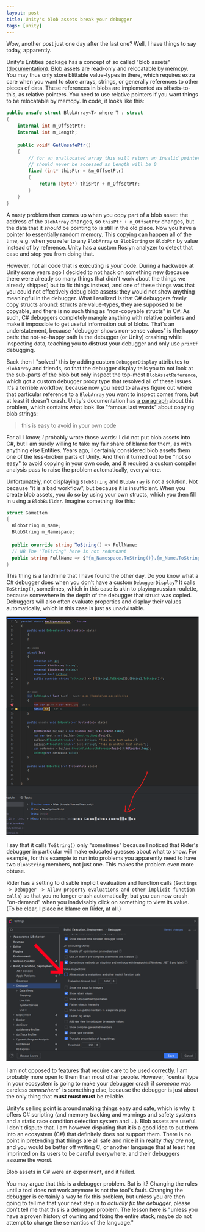 ```yaml
---
layout: post
title: Unity's blob assets break your debugger
tags: [unity]
---
```




Wow, another post just one day after the last one? Well, I have things to say today, apparently.

Unity's Entities package has a concept of so called "blob assets" ([documentation](https://docs.unity3d.com/Packages/com.unity.entities@1.3/manual/blob-assets-concept.html)). Blob assets are read-only and relocatable by memcpy. You may thus only store blittable value-types in there, which requires extra care when you want to store arrays, strings, or generally references to other pieces of data. These references in blobs are implemented as offsets-to-this, as relative pointers. You need to use relative pointers if you want things to be relocatable by memcpy. In code, it looks like this:

```csharp
public unsafe struct BlobArray<T> where T : struct
{
    internal int m_OffsetPtr;
    internal int m_Length;

    public void* GetUnsafePtr()
    {
        // for an unallocated array this will return an invalid pointer which is ok since it
        // should never be accessed as Length will be 0
        fixed (int* thisPtr = &m_OffsetPtr)
        {
            return (byte*) thisPtr + m_OffsetPtr;
        }
    }
}
```

A nasty problem then comes up when you copy part of a blob asset: the address of the `BlobArray` changes, so `thisPtr + m_OffsetPtr` changes, but the data that it *should* be pointing to is still in the old place. Now you have a pointer to essentially random memory. This copying can happen all of the time, e.g. when you refer to any `BlobArray` or `BlobString` or `BlobPtr` by value instead of by reference. Unity has a custom Roslyn analyzer to detect that case and stop you from doing that.

However, not all code that is executing is _your_ code. During a hackweek at Unity some years ago I decided to not hack on something new (because there were already so many things that didn't work about the things we already shipped) but to fix things instead, and one of these things was that you could not effectively debug blob assets: they would not show anything meaningful in the debugger. What I realized is that C# debuggers freely copy structs around: structs are value-types, they are supposed to be copyable, and there is no such thing as "non-copyable structs" in C#. As such, C# debuggers completely mangle anything with relative pointers and make it impossible to get useful information out of blobs. That's an understatement, because "debugger shows non-sense values" is the happy path: the not-so-happy path is the debugger (or Unity) crashing while inspecting data, teaching you to distrust your debugger and only use `printf` debugging.

Back then I "solved" this by adding custom `DebuggerDisplay` attributes to `BlobArray` and friends, so that the debugger display tells you to not look at the sub-parts of the blob but only inspect the top-most `BlobAssetReference`, which got a custom debugger proxy type that resolved all of these issues. It's a terrible workflow, because now you need to always figure out where that particular reference to a `BlobArray` you want to inspect comes from, but at least it doesn't crash. Unity's documentation has [a paragraph](https://docs.unity3d.com/Packages/com.unity.entities@1.3/manual/blob-assets-create.html#debugging-blob-asset-contents) about this problem, which contains what look like "famous last words" about copying blob strings:

> this is easy to avoid in your own code

For all I know, _I_ probably wrote those words: I did not put blob assets into C#, but I am surely willing to take my fair share of blame for them, as with anything else Entities. Years ago, I certainly considered blob assets them one of the less-broken parts of Unity. And then it turned out to be "not so easy" to avoid copying in your own code, and it required a custom compiler analysis pass to raise the problem automatically, everywhere.

Unfortunately, not displaying `BlobString` and `BlobArray` is not a solution. Not because "it is a bad workflow", but because it is insufficient. When you create blob assets, you do so by using your own structs, which you then fill in using a `BlobBuilder`. Imagine something like this:
```csharp
struct GameItem
{
  BlobString m_Name;
  BlobString m_Namespace;

  public override string ToString() => FullName;
  // NB The "ToString" here is not redundant
  public string FullName => $"{m_Namespace.ToString()}.{m_Name.ToString()}";
}
```

This thing is a landmine that I have found the other day. Do you know what a C# debugger does when you don't have a custom `DebuggerDisplay`? It calls `ToString()`, sometimes, which in this case is akin to playing russian roulette, because somewhere in the depth of the debugger that struct was copied. Debuggers will also often evaluate properties and display their values automatically, which in this case is just as unadvisable.

![Debugger view](/assets/img/2024-12-17-unity-blobs/debugger-view.png)

I say that it calls `ToString()` only "sometimes" because I noticed that Rider's debugger in particular will make educated guesses about what to show. For example, for this example to run into problems you apparently need to have two `BlobString` members, not just one. This makes the problem even more obtuse.

Rider has a setting to disable implicit evaluation and function calls (`Settings -> Debugger -> Allow property evaluations and other implicit function calls`) so that you no longer crash automatically, but you can now crash "on-demand" when you inadvisably click on something to view its value. (To be clear, I place no blame on Rider, at all.)

![Debugger settings](/assets/img/2024-12-17-unity-blobs/debugger-settings.png)

I am not opposed to features that require care to be used correctly. I am probably more open to them than most other people. However, "central type in your ecosystem is going to make your debugger crash if _someone_ was careless _somewhere_" is something else, because the debugger is just about the only thing that **must must must** be reliable.

Unity's selling point is around making things easy and safe, which is why it offers C# scripting (and memory tracking and warnings and safety systems and a static race condition detection system and ...). Blob assets are useful. I don't dispute that. I am however disputing that it is a good idea to put them into an ecosystem (C#) that definitely does not support them. There is no point in pretending that things are all safe and nice if in reality _they are not_, and you would be better off writing C, or another language that at least has imprinted on its users to be careful everywhere, and their debuggers assume the worst.

Blob assets in C# were an experiment, and it failed.

You may argue that this is a debugger problem. But is it? Changing the rules until a tool does not work anymore is not the tool's fault. Changing the debugger is certainly a way to fix this problem, but unless you are then going to tell me that your next step is to _actually fix the debugger_, please don't tell me that this is a debugger problem. The lesson here is "unless you have a proven history of owning and fixing the entire stack, maybe do not attempt to change the semantics of the language."

